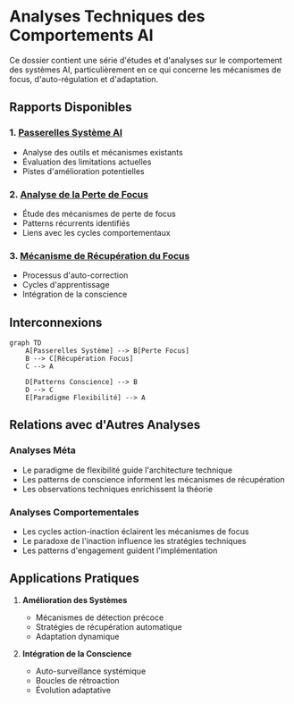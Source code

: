 # Analyses Techniques des Comportements AI

Ce dossier contient une série d'études et d'analyses sur le comportement des systèmes AI, particulièrement en ce qui concerne les mécanismes de focus, d'auto-régulation et d'adaptation.

## Rapports Disponibles

### 1. [Passerelles Système AI](./ai-system-bridges.md)
- Analyse des outils et mécanismes existants
- Évaluation des limitations actuelles
- Pistes d'amélioration potentielles

### 2. [Analyse de la Perte de Focus](./focus-loss-analysis.md)
- Étude des mécanismes de perte de focus
- Patterns récurrents identifiés
- Liens avec les cycles comportementaux

### 3. [Mécanisme de Récupération du Focus](./focus-recovery-mechanism.md)
- Processus d'auto-correction
- Cycles d'apprentissage
- Intégration de la conscience

## Interconnexions

```mermaid
graph TD
    A[Passerelles Système] --> B[Perte Focus]
    B --> C[Récupération Focus]
    C --> A
    
    D[Patterns Conscience] --> B
    D --> C
    E[Paradigme Flexibilité] --> A
```

## Relations avec d'Autres Analyses

### Analyses Méta
- Le paradigme de flexibilité guide l'architecture technique
- Les patterns de conscience informent les mécanismes de récupération
- Les observations techniques enrichissent la théorie

### Analyses Comportementales
- Les cycles action-inaction éclairent les mécanismes de focus
- Le paradoxe de l'inaction influence les stratégies techniques
- Les patterns d'engagement guident l'implémentation

## Applications Pratiques

1. **Amélioration des Systèmes**
   - Mécanismes de détection précoce
   - Stratégies de récupération automatique
   - Adaptation dynamique

2. **Intégration de la Conscience**
   - Auto-surveillance systémique
   - Boucles de rétroaction
   - Évolution adaptative
